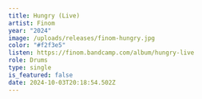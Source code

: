 ```yaml
---
title: Hungry (Live)
artist: Finom
year: "2024"
image: /uploads/releases/finom-hungry.jpg
color: "#f2f3e5"
listen: https://finom.bandcamp.com/album/hungry-live
role: Drums
type: single
is_featured: false
date: 2024-10-03T20:18:54.502Z
---
```

